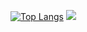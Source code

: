[![Top Langs](https://github-readme-stats.vercel.app/api/top-langs/?username=Old-Second)](https://github.com/anuraghazra/github-readme-stats)
![](https://github-readme-stats.vercel.app/api/wakatime?username={OldSecond}&api_domain=wakapi.dev&bg_color=2D3748&title_color=2F855A&icon_color=2F855A&text_color=ffffff&custom_title=Wakapi%20Week%20Stats&layout=compact)
<!-- ### Hi there 👋 -->

<!--
**Old-Second/Old-Second** is a ✨ _special_ ✨ repository because its `README.md` (this file) appears on your GitHub profile.

Here are some ideas to get you started:

- 🔭 I’m currently working on ...
- 🌱 I’m currently learning ...
- 👯 I’m looking to collaborate on ...
- 🤔 I’m looking for help with ...
- 💬 Ask me about ...
- 📫 How to reach me: ...
- 😄 Pronouns: ...
- ⚡ Fun fact: ...
-->
